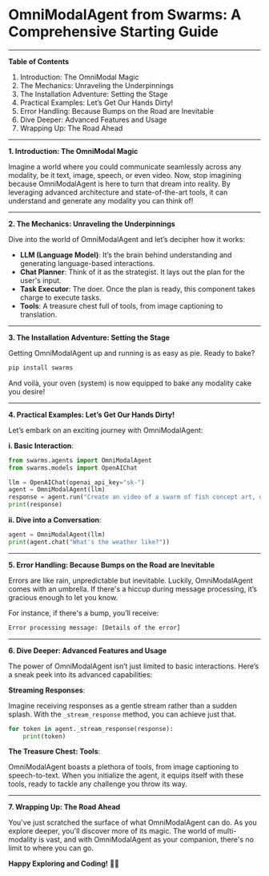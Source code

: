 # **OmniModalAgent from Swarms: A Comprehensive Starting Guide**

---

**Table of Contents**

1. Introduction: The OmniModal Magic
2. The Mechanics: Unraveling the Underpinnings
3. The Installation Adventure: Setting the Stage
4. Practical Examples: Let’s Get Our Hands Dirty!
5. Error Handling: Because Bumps on the Road are Inevitable
6. Dive Deeper: Advanced Features and Usage
7. Wrapping Up: The Road Ahead

---

**1. Introduction: The OmniModal Magic**

Imagine a world where you could communicate seamlessly across any modality, be it text, image, speech, or even video. Now, stop imagining because OmniModalAgent is here to turn that dream into reality. By leveraging advanced architecture and state-of-the-art tools, it can understand and generate any modality you can think of!

---

**2. The Mechanics: Unraveling the Underpinnings**

Dive into the world of OmniModalAgent and let’s decipher how it works:

- **LLM (Language Model)**: It’s the brain behind understanding and generating language-based interactions.
- **Chat Planner**: Think of it as the strategist. It lays out the plan for the user's input.
- **Task Executor**: The doer. Once the plan is ready, this component takes charge to execute tasks.
- **Tools**: A treasure chest full of tools, from image captioning to translation. 

---

**3. The Installation Adventure: Setting the Stage**

Getting OmniModalAgent up and running is as easy as pie. Ready to bake? 

```bash
pip install swarms
```

And voilà, your oven (system) is now equipped to bake any modality cake you desire!

---

**4. Practical Examples: Let’s Get Our Hands Dirty!**

Let’s embark on an exciting journey with OmniModalAgent:

**i. Basic Interaction**:

```python
from swarms.agents import OmniModalAgent
from swarms.models import OpenAIChat

llm = OpenAIChat(openai_api_key="sk-")
agent = OmniModalAgent(llm)
response = agent.run("Create an video of a swarm of fish concept art, game art") 
print(response)
```

**ii. Dive into a Conversation**:

```python
agent = OmniModalAgent(llm)
print(agent.chat("What's the weather like?"))
```

---

**5. Error Handling: Because Bumps on the Road are Inevitable**

Errors are like rain, unpredictable but inevitable. Luckily, OmniModalAgent comes with an umbrella. If there's a hiccup during message processing, it’s gracious enough to let you know.

For instance, if there's a bump, you’ll receive:

```python
Error processing message: [Details of the error]
```

---

**6. Dive Deeper: Advanced Features and Usage**

The power of OmniModalAgent isn’t just limited to basic interactions. Here’s a sneak peek into its advanced capabilities:

**Streaming Responses**:

Imagine receiving responses as a gentle stream rather than a sudden splash. With the `_stream_response` method, you can achieve just that.

```python
for token in agent._stream_response(response):
    print(token)
```

**The Treasure Chest: Tools**:

OmniModalAgent boasts a plethora of tools, from image captioning to speech-to-text. When you initialize the agent, it equips itself with these tools, ready to tackle any challenge you throw its way.

---

**7. Wrapping Up: The Road Ahead**

You've just scratched the surface of what OmniModalAgent can do. As you explore deeper, you'll discover more of its magic. The world of multi-modality is vast, and with OmniModalAgent as your companion, there's no limit to where you can go.

**Happy Exploring and Coding!** 🚀🎉
